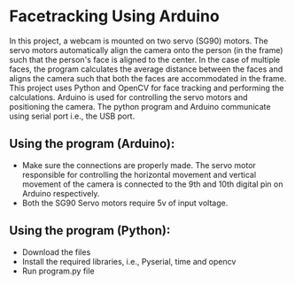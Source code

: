 # Facetracking Using Arduino

In this project, a webcam is mounted on two servo (SG90) motors. The servo motors automatically align the camera onto the person (in the frame) such that the person's face is aligned to the center. 
In the case of multiple faces, the program calculates the average distance between the faces and aligns the camera such that both the faces are accommodated in the frame.
This project uses Python and OpenCV for face tracking and performing the calculations. Arduino is used for controlling the servo motors and positioning the camera.
The python program and Arduino communicate using serial port i.e., the USB port.

## Using the program (Arduino):
-	Make sure the connections are properly made. The servo motor responsible for controlling the horizontal movement and vertical movement of the camera is connected to the 9th and 10th digital pin on Arduino respectively.
-	Both the SG90 Servo motors require 5v of input voltage.

## Using the program (Python):
-	Download the files
-	Install the required libraries, i.e., Pyserial, time and opencv
-	Run program.py file

